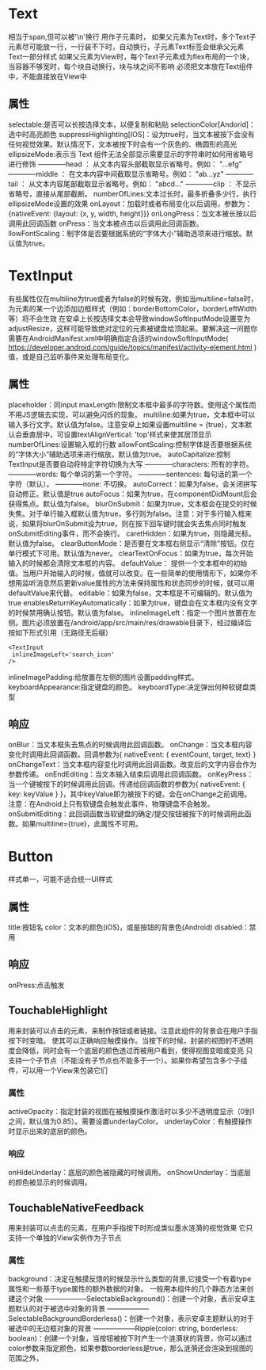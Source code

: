 # Text
相当于span,但可以被'\n'换行
用作子元素时，
如果父元素为Text时，多个Text子元素尽可能放一行，一行装不下时，自动换行，子元素Text标签会继承父元素Text一部分样式
如果父元素为View时，每个Text子元素成为flex布局的一个块，当容器不够宽时，每个块自动换行，块与块之间不影响
必须把文本放在Text组件中，不能直接放在View中
## 属性
selectable:是否可以长按选择文本，以便复制和粘贴
selectionColor[Andorid]：选中时高亮颜色
suppressHighlighting[IOS]：设为true时，当文本被按下会没有任何视觉效果。默认情况下，文本被按下时会有一个灰色的、椭圆形的高光
ellipsizeMode:表示当 Text 组件无法全部显示需要显示的字符串时如何用省略号进行修饰
————head ： 从文本内容头部截取显示省略号。例如： "...efg"
————middle ： 在文本内容中间截取显示省略号。例如： "ab...yz"
————tail ： 从文本内容尾部截取显示省略号。例如： "abcd..."
————clip ： 不显示省略号，直接从尾部截断。
numberOfLines:文本过长时，最多折叠多少行，执行ellipsizeMode设置的效果
onLayout：加载时或者布局变化以后调用，参数为：{nativeEvent: {layout: {x, y, width, height}}}
onLongPress：当文本被长按以后调用此回调函数
onPress：当文本被点击以后调用此回调函数。
llowFontScaling：制字体是否要根据系统的“字体大小”辅助选项来进行缩放。默认值为true。

# TextInput
有些属性仅在multiline为true或者为false的时候有效，例如当multiline=false时，为元素的某一个边添加边框样式（例如：borderBottomColor，borderLeftWidth等）将不会生效
在安卓上长按选择文本会导致windowSoftInputMode设置变为adjustResize，这样可能导致绝对定位的元素被键盘给顶起来。要解决这一问题你需要在AndroidManifest.xml中明确指定合适的windowSoftInputMode( https://developer.android.com/guide/topics/manifest/activity-element.html )值，或是自己监听事件来处理布局变化。
## 属性
placeholder：同input
maxLength:限制文本框中最多的字符数。使用这个属性而不用JS逻辑去实现，可以避免闪烁的现象。
multiline:如果为true，文本框中可以输入多行文字。默认值为false。注意安卓上如果设置multiline = {true}，文本默认会垂直居中，可设置textAlignVertical: 'top'样式来使其居顶显示
numberOfLines:设置输入框的行数
allowFontScaling:控制字体是否要根据系统的“字体大小”辅助选项来进行缩放。默认值为true。
autoCapitalize:控制TextInput是否要自动将特定字符切换为大写
————characters: 所有的字符。
————words: 每个单词的第一个字符。
————sentences: 每句话的第一个字符（默认）。
————none: 不切换。
autoCorrect：如果为false，会关闭拼写自动修正。默认值是true
autoFocus：如果为true，在componentDidMount后会获得焦点。默认值为false。
blurOnSubmit：如果为true，文本框会在提交的时候失焦。对于单行输入框默认值为true，多行则为false。注意：对于多行输入框来说，如果将blurOnSubmit设为true，则在按下回车键时就会失去焦点同时触发onSubmitEditing事件，而不会换行。
caretHidden：如果为true，则隐藏光标。默认值为false。
clearButtonMode：是否要在文本框右侧显示“清除”按钮。仅在单行模式下可用。默认值为never。
clearTextOnFocus：如果为true，每次开始输入的时候都会清除文本框的内容。
defaultValue：
提供一个文本框中的初始值。当用户开始输入的时候，值就可以改变。在一些简单的使用情形下，如果你不想用监听消息然后更新value属性的方法来保持属性和状态同步的时候，就可以用defaultValue来代替。
editable：如果为false，文本框是不可编辑的。默认值为true
enablesReturnKeyAutomatically：如果为true，键盘会在文本框内没有文字的时候禁用确认按钮。默认值为false。
inlineImageLeft：指定一个图片放置在左侧。图片必须放置在/android/app/src/main/res/drawable目录下，经过编译后按如下形式引用（无路径无后缀）
```
<TextInput
 inlineImageLeft='search_icon'
/>
```
inlineImagePadding:给放置在左侧的图片设置padding样式。
keyboardAppearance:指定键盘的颜色。
keyboardType:决定弹出何种软键盘类型

## 响应
onBlur：当文本框失去焦点的时候调用此回调函数。
onChange：当文本框内容变化时调用此回调函数。回调参数为{ nativeEvent: { eventCount, target, text} }
onChangeText：当文本框内容变化时调用此回调函数。改变后的文字内容会作为参数传递。
onEndEditing：当文本输入结束后调用此回调函数。
onKeyPress：当一个键被按下的时候调用此回调。传递给回调函数的参数为{ nativeEvent: { key: keyValue } }，其中keyValue即为被按下的键。会在onChange之前调用。注意：在Android上只有软键盘会触发此事件，物理键盘不会触发。
onSubmitEditing：此回调函数当软键盘的确定/提交按钮被按下的时候调用此函数。如果multiline={true}，此属性不可用。
# Button
样式单一，可能不适合统一UI样式
## 属性
title:按钮名
color：文本的颜色(iOS)，或是按钮的背景色(Android)
disabled：禁用

## 响应
onPress:点击触发

## TouchableHighlight
用来封装可以点击的元素，来制作按钮或者链接。注意此组件的背景会在用户手指按下时变暗。
使其可以正确响应触摸操作。当按下的时候，封装的视图的不透明度会降低，同时会有一个底层的颜色透过而被用户看到，使得视图变暗或变亮
只支持一个子节点（不能没有子节点也不能多于一个）。如果你希望包含多个子组件，可以用一个View来包装它们
### 属性
activeOpacity：指定封装的视图在被触摸操作激活时以多少不透明度显示（0到1之间，默认值为0.85）。需要设置underlayColor。
underlayColor：有触摸操作时显示出来的底层的颜色。
### 响应
onHideUnderlay：底层的颜色被隐藏的时候调用。
onShowUnderlay：当底层的颜色被显示的时候调用。
## TouchableNativeFeedback
用来封装可以点击的元素，在用户手指按下时形成类似墨水涟漪的视觉效果
它只支持一个单独的View实例作为子节点
### 属性
background：决定在触摸反馈的时候显示什么类型的背景,它接受一个有着type属性和一些基于type属性的额外数据的对象。
一般用本组件的几个静态方法来创建这个对象
——————SelectableBackground()：创建一个对象，表示安卓主题默认的对于被选中对象的背景
——————SelectableBackgroundBorderless()：创建一个对象，表示安卓主题默认的对于被选中的无边框对象的背景
——————Ripple(color: string, borderless: boolean)：创建一个对象，当按钮被按下时产生一个涟漪状的背景，你可以通过color参数来指定颜色，如果参数borderless是true，那么涟漪还会渲染到视图的范围之外，




